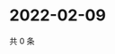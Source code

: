 # 2022-02-09

共 0 条

<!-- BEGIN WEIBO -->
<!-- 最后更新时间 Wed Feb 09 2022 04:15:45 GMT+0800 (China Standard Time) -->

<!-- END WEIBO -->
